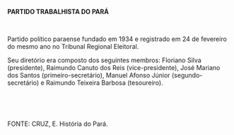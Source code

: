 **PARTIDO TRABALHISTA DO PARÁ**

 

Partido político paraense fundado em 1934 e registrado em 24 de
fevereiro do mesmo ano no Tribunal Regional Eleitoral.

Seu diretório era composto dos seguintes membros: Floriano Silva
(presidente), Raimundo Canuto dos Reis (vice-presidente), José Mariano
dos Santos (primeiro-secretário), Manuel Afonso Júnior
(segundo-secretário) e Raimundo Teixeira Barbosa (tesoureiro).

 

 

FONTE: CRUZ, E. História do Pará.

 
